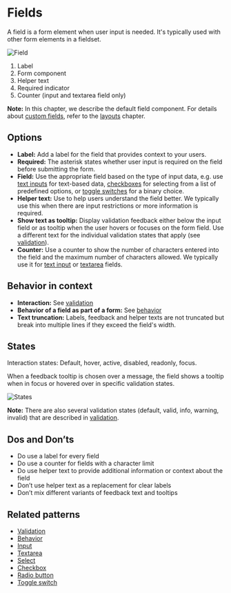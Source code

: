 # Fields

A field is a form element when user input is needed. It's typically used with other form elements in a fieldset.

![Field](https://www.figma.com/design/wEptRgAezDU1z80Cn3eZ0o/iX-Pattern-Illustrations?node-id=2781-323&t=pKzFQBhaXmjTsR8P-4)

1. Label
2. Form component
3. Helper text
4. Required indicator
5. Counter (input and textarea field only)

**Note:** In this chapter, we describe the default field component. For details about [custom fields](../custom-field.md), refer to the [layouts](forms-layout.md) chapter.

## Options

- **Label:** Add a label for the field that provides context to your users.
- **Required:** The asterisk states whether user input is required on the field before submitting the form.
- **Field:** Use the appropriate field based on the type of input data, e.g. use [text inputs](../input.md) for text-based data, [checkboxes](../checkbox.xmd) for selecting from a list of predefined options, or [toggle switches](../toggle.md) for a binary choice.
- **Helper text:** Use to help users understand the field better. We typically use this when there are input restrictions or more information is required.
- **Show text as tooltip:** Display validation feedback either below the input field or as tooltip when the user hovers or focuses on the form field. Use a different text for the individual validation states that apply (see [validation](forms-validation.md)).
- **Counter:** Use a counter to show the number of characters entered into the field and the maximum number of characters allowed. We typically use it for [text input](../input.md) or [textarea](../textarea-field.mdx) fields.

## Behavior in context

- **Interaction:** See [validation](forms-validation.md)
- **Behavior of a field as part of a form:** See [behavior](forms-validation)
- **Text truncation:** Labels, feedback and helper texts are not truncated but break into multiple lines if they exceed the field's width.

## States

Interaction states: Default, hover, active, disabled, readonly, focus.

When a feedback tooltip is chosen over a message, the field shows a tooltip when in focus or hovered over in specific validation states.

![States](https://www.figma.com/design/wEptRgAezDU1z80Cn3eZ0o/iX-Pattern-Illustrations?node-id=2781-12426&t=pKzFQBhaXmjTsR8P-4)

**Note:** There are also several validation states (default, valid, info, warning, invalid) that are described in [validation](forms-validation.md).

## Dos and Don’ts

- Do use a label for every field
- Do use a counter for fields with a character limit
- Do use helper text to provide additional information or context about the field
- Don’t use helper text as a replacement for clear labels
- Don’t mix different variants of feedback text and tooltips

## Related patterns

- [Validation](forms-validation.md)
- [Behavior](forms-behavior.md)
- [Input](../text-field.mdx)
- [Textarea](../textarea-field.mdx)
- [Select](../select.mdx)
- [Checkbox](../checkbox.mdx)
- [Radio button](../radio.mdx)
- [Toggle switch](../toggle.md)
